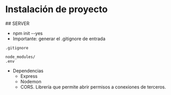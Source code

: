 # Instalación de proyecto



## SERVER

- npm init --yes
- Importante: generar el .gitignore de entrada

`.gitignore`
```
node_modules/
.env
```

- Dependencias
    - Express
    - Nodemon
    - CORS. Librería que permite abrir permisos a conexiones de terceros.